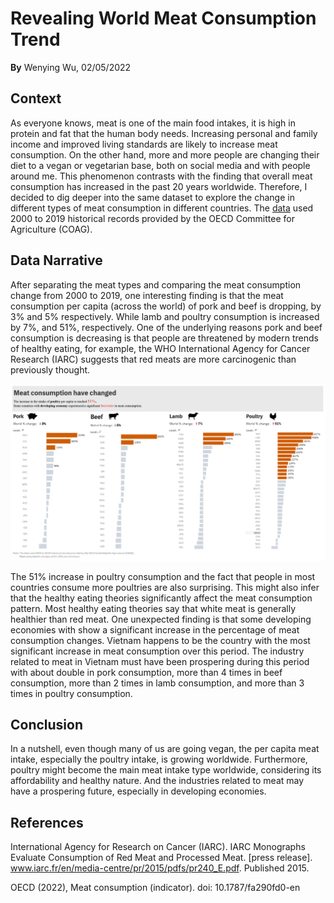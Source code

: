 # Revealing World Meat Consumption Trend

**By** Wenying Wu, 02/05/2022

## Context
As everyone knows, meat is one of the main food intakes, it is high in protein and fat that the human body needs. Increasing personal and family income and improved living standards are likely to increase meat consumption. On the other hand, more and more people are changing their diet to a vegan or vegetarian base, both on social media and with people around me. This phenomenon contrasts with the finding that overall meat consumption has increased in the past 20 years worldwide. Therefore, I decided to dig deeper into the same dataset to explore the change in different types of meat consumption in different countries. The [data](https://data.oecd.org/agroutput/meat-consumption.htm) used 2000 to 2019 historical records provided by the OECD Committee for Agriculture (COAG).

## Data Narrative
After separating the meat types and comparing the meat consumption change from 2000 to 2019, one interesting finding is that the meat consumption per capita (across the world) of pork and beef is dropping, by 3% and 5% respectively. While lamb and poultry consumption is increased by 7%, and 51%, respectively. One of the underlying reasons pork and beef consumption is decreasing is that people are threatened by modern trends of healthy eating, for example, the WHO International Agency for Cancer Research (IARC) suggests that red meats are more carcinogenic than previously thought.

<p align="center">
  <img src="https://github.com/Wenying-Wu/Data-Visualization-and-Analysis/blob/main/src/Revealing%20World%20Meat%20Consumption%20Trend/image001.png">
</p>

The 51% increase in poultry consumption and the fact that people in most countries consume more poultries are also surprising. This might also infer that the healthy eating theories significantly affect the meat consumption pattern. Most healthy eating theories say that white meat is generally healthier than red meat.
One unexpected finding is that some developing economies with show a significant increase in the percentage of meat consumption changes. Vietnam happens to be the country with the most significant increase in meat consumption over this period. The industry related to meat in Vietnam must have been prospering during this period with about double in pork consumption, more than 4 times in beef consumption, more than 2 times in lamb consumption, and more than 3 times in poultry consumption.

## Conclusion
In a nutshell, even though many of us are going vegan, the per capita meat intake, especially the poultry intake, is growing worldwide. Furthermore, poultry might become the main meat intake type worldwide, considering its affordability and healthy nature. And the industries related to meat may have a prospering future, especially in developing economies.

## References
International Agency for Research on Cancer (IARC). IARC Monographs Evaluate Consumption of Red Meat and Processed Meat. [press release]. www.iarc.fr/en/media-centre/pr/2015/pdfs/pr240_E.pdf. Published 2015.

OECD (2022), Meat consumption (indicator). doi: 10.1787/fa290fd0-en 


